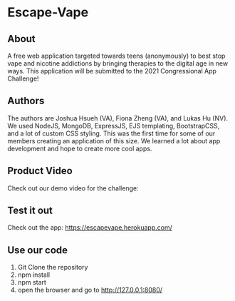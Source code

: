 # Escape-Vape
## About
A free web application targeted towards teens (anonymously) to best stop vape and nicotine addictions by bringing therapies to the digital age in new ways. This application will be submitted to the 2021 Congressional App Challenge!

## Authors
The authors are Joshua Hsueh (VA), Fiona Zheng (VA), and Lukas Hu (NV). We used NodeJS, MongoDB, ExpressJS, EJS templating, BootstrapCSS, and a lot of custom CSS styling. This was the first time for some of our members creating an application of this size. We learned a lot about app development and hope to create more cool apps.

## Product Video
Check out our demo video for the challenge:

## Test it out
Check out the app:
https://escapevape.herokuapp.com/

## Use our code
1. Git Clone the repository
2. npm install 
3. npm start
4. open the browser and go to http://127.0.0.1:8080/
